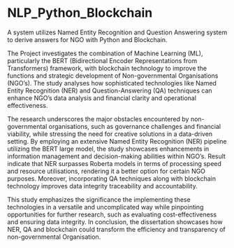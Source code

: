 # NLP_Python_Blockchain
A system utilizes Named Entity Recognition and Question Answering system to derive answers for NGO with Python and Blockchain.

The Project investigates the combination of Machine Learning (ML), particularly the BERT (Bidirectional Encoder Representations from Transformers) framework, with blockchain technology to improve the functions and strategic development of Non-governmental Organisations (NGO’s). The study analyses how sophisticated technologies like Named Entity Recognition (NER) and Question-Answering (QA) techniques can enhance NGO’s data analysis and financial clarity and operational effectiveness. 

The research underscores the major obstacles encountered by non-governmental organisations, such as governance challenges and financial viability, while stressing the need for creative solutions in a data-driven setting. By employing an extensive Named Entity Recognition (NER) pipeline utilizing the BERT large model, the study showcases enhancements in information management and decision-making abilities within NGO’s.  Result indicate that NER surpasses Roberta models in terms of processing speed and resource utilisations, rendering it a better option for certain NGO purposes. Moreover, incorporating QA techniques along with blockchain technology improves data integrity traceability and accountability.  

This study emphasizes the significance the implementing these technologies in a versatile and uncomplicated way while pinpointing opportunities for further research, such as evaluating cost-effectiveness and ensuring data integrity. In conclusion, the dissertation showcases how NER, QA and blockchain could transform the efficiency and transparency of non-governmental Organisation.

